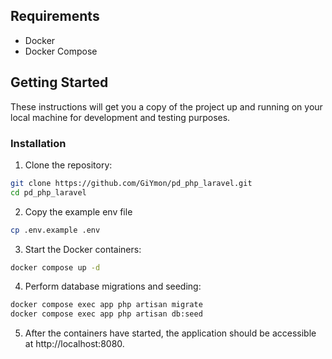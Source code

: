 ## Requirements

- Docker
- Docker Compose

## Getting Started

These instructions will get you a copy of the project up and running on your local machine for development and testing purposes.

### Installation

1. Clone the repository:

```bash
git clone https://github.com/GiYmon/pd_php_laravel.git
cd pd_php_laravel
```

2. Copy the example env file
```bash
cp .env.example .env
```

3. Start the Docker containers:

```bash
docker compose up -d
```

 4. Perform database migrations and seeding:

 ```bash
 docker compose exec app php artisan migrate
 docker compose exec app php artisan db:seed
 ```

 5. After the containers have started, the application should be accessible at http://localhost:8080.

